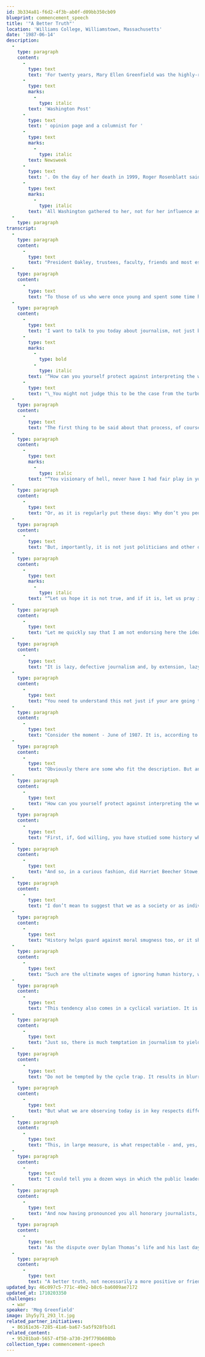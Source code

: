 ```yaml
---
id: 3b334a81-f6d2-4f3b-ab0f-d09bb350cb09
blueprint: commencement_speech
title: '"A Better Truth"'
location: 'Williams College, Williamstown, Massachusetts'
date: '1987-06-14'
description:
  -
    type: paragraph
    content:
      -
        type: text
        text: 'For twenty years, Mary Ellen Greenfield was the highly-respected editor of the '
      -
        type: text
        marks:
          -
            type: italic
        text: 'Washington Post'
      -
        type: text
        text: ' opinion page and a columnist for '
      -
        type: text
        marks:
          -
            type: italic
        text: Newsweek
      -
        type: text
        text: '. On the day of her death in 1999, Roger Rosenblatt said, "'
      -
        type: text
        marks:
          -
            type: italic
        text: 'All Washington gathered to her, not for her influence as an opinion-maker, but for her wit, her common sense and her heart."'
  -
    type: paragraph
transcript:
  -
    type: paragraph
    content:
      -
        type: text
        text: "President Oakley, trustees, faculty, friends and most especially members of the graduating class. One always says it, but this time it is true: I am honored to be here. Williams is one of the few truly great colleges in this country, known consistently over the years for both its academic excellence and its\_civility."
  -
    type: paragraph
    content:
      -
        type: text
        text: "To those of us who were once young and spent some time here, it is, of course, also known for other things. These I will not dwell on except to say that from my years as an undergraduate at Smith, I still retain many happy memories of utterly dissolute weekends at Williams. In my wildest imaginings at the time I could not have supposed that one day, doddering and infirm, I would be standing up here with the forces of law and\_order."
  -
    type: paragraph
    content:
      -
        type: text
        text: 'I want to talk to you today about journalism, not just because it is pretty much the only thing I know, but also because what journalists try to do is really little more than what everyone tries to do, one way and another, in daily life.'
      -
        type: text
        marks:
          -
            type: bold
          -
            type: italic
        text: '“How can you yourself protect against interpreting the world around you in a similarly fatuous way? Precisely by avoiding the pitfalls of bad journalism and bad general analysis that lead to it.”'
      -
        type: text
        text: "\_You might not judge this to be the case from the turbulence that attends much of our activity and the self-dramatizing way in which we sometimes describe our calling. But it is true. What we do for a living is merely what you are going to have to do every day of your life: try to figure out what is going on and how to think about it. So the process is worth a few minutes of your\_thought."
  -
    type: paragraph
    content:
      -
        type: text
        text: "The first thing to be said about that process, of course, at least as it is carried out by working journalists, is that nobody, or practically nobody, is ever pleased with the result. Nobody ever has been. There have been trouble making pundits in our midst, after all, since the days of the Hebrew prophets and Greek seers, folks who really know how to rain on a politician’s parade. Agamemnon spoke for more than himself I think and more than he knew - including perhaps a whole succession of American presidents - when he said to the seer Kalkhas, the first syndicated columnist, as I see\_it:"
  -
    type: paragraph
    content:
      -
        type: text
        marks:
          -
            type: italic
        text: "“You visionary of hell, never have I had fair play in your forecasts. Calamity is all you care about, or see, no happy portents, and you bring to pass nothing\_agreeable.”"
  -
    type: paragraph
    content:
      -
        type: text
        text: "Or, as it is regularly put these days: Why don’t you people ever report the good\_news?"
  -
    type: paragraph
    content:
      -
        type: text
        text: "But, importantly, it is not just politicians and other objects of journalistic attention who are inclined to resist discomfiting news. It is just as often the general public too, and again, always has been. No one in history summed up the sentiment more concisely than the 19th century bishop’s wife, whose words, upon learning of Charles Darwin’s thesis that all humankind was descended from apes, speak to the\_ages:"
  -
    type: paragraph
    content:
      -
        type: text
        marks:
          -
            type: italic
        text: "“Let us hope it is not true, and if it is, let us pray it does not become generally\_known.”"
  -
    type: paragraph
    content:
      -
        type: text
        text: "Let me quickly say that I am not endorsing here the idea, beloved of some in our business, that the very resentment we stir must be proof of both our accuracy and our virtue. On the contrary, it demonstrates neither. The amount of hostility and discomfort we generate, is no more reliable an index of the quality of our reporting and analysis than is the presence of the sunnier, chirpier view of things, the view so devoutly preferred by Agamemnon, the bishop’s wife and whatever rogue politician or preacher we may be scrutinizing that\_day."
  -
    type: paragraph
    content:
      -
        type: text
        text: "It is lazy, defective journalism and, by extension, lazy defective thinking on the reader’s part, to assume otherwise. Saying things are terrible does not automatically establish the reliability of your\_account."
  -
    type: paragraph
    content:
      -
        type: text
        text: "You need to understand this not just if your are going to be a good professional journalist, but equally if you are going to be an intelligent lay journalist in life; you need to understand it if you are going to be able to read your newspaper critically or react reasonably to the Babel of high-powered analysis that comes your way so relentlessly these\_days."
  -
    type: paragraph
    content:
      -
        type: text
        text: "Consider the moment - June of 1987. It is, according to the fashionable consensus, the most immoral of times. And included in the impressionistic evidence that this is so, I am sorry to say, is a recurrent, blanket condemnation of the class of ‘87, culminating in the preposterous assertion that there is just no intellectual energy or even public service heartbeat to be found in your generation, nothing but a lust for\_possessions."
  -
    type: paragraph
    content:
      -
        type: text
        text: "Obviously there are some who fit the description. But anyone who knows more than a handful of people of your age, and anyone, I may add, who has read into the literature of Williams College as I have recently done and followed the tremendous individual volunteer efforts going on, will know that this is not true. Yet somehow, despite the evidence, the crazy all-devouring generalization lives\_on."
  -
    type: paragraph
    content:
      -
        type: text
        text: "How can you yourself protect against interpreting the world around you in a similarly fatuous way? Precisely by avoiding the pitfalls of bad journalism and bad general analysis that lead to it. I will identify just a couple of these. They are habits of mind which have not only helped to create the present overwrought sense of universal moral collapse, but also, ironically, worked to keep us from seeing what may be truly distinctive and repugnant in the age. Two stand\_out."
  -
    type: paragraph
    content:
      -
        type: text
        text: "First, if, God willing, you have studied some history while you were here, you will have helped guard against the most empty-headed of these: the disposition to suppose that everything is happening for the first time – that every human foible and ethical lapse you see is not just the first, but also the worst. This is uneducated and ahistorical. In the great preacher wars and revelations now going on, for instance, some of us may be meeting Jim and Tammy Baker for the first time. But history isn’t. They and many of the other principals in the drama are well known. Will Rogers and\_H. L.\_Mencken knew them. So did Mark Twain. So did Edward Gibbon and Geoffrey Chaucer and Lucretius, all of whom had plenty to say about what they regarded as religious\_flummery."
  -
    type: paragraph
    content:
      -
        type: text
        text: "And so, in a curious fashion, did Harriet Beecher Stowe, not because she was a satirist or a skeptic like the others, but because her younger brother, the Reverend Henry Ward Beecher, was the central figure in an absolutely volcanic church-sex scandal in the 1870’s, a news event, by the way, that historians tell us generated more press coverage and comment than anything had since the civil\_war."
  -
    type: paragraph
    content:
      -
        type: text
        text: "I don’t mean to suggest that we as a society or as individuals should become complacent about serious wrongdoing. What I mean to suggest is that only when you have some feeling for our unremittingly accident-prone past as a species are you able to put present conduct in some perspective. Only then are you able to see, as Chaucer did, say, what is familiar and funny and poignant about the Wife of Bath, as distinct from trying to book her on a\_felony."
  -
    type: paragraph
    content:
      -
        type: text
        text: "History helps guard against moral smugness too, or it should, anyway. For you are obliged, if you are honest, to acknowledge at least some reflection or resonance of the fallen ones in your own nature. Such humility is a conspicuously missing aspect of our contemporary culture, however. What might be a becoming spell of moral introspection, tends instead to become an orgy of bashing and blaming. I observe that now, as always in this country, when people speak of a terrible, all embracing decline in ethical standards, they are invariably speaking of the decline in their next door neighbor’s standards, not their\_own."
  -
    type: paragraph
    content:
      -
        type: text
        text: "Such are the ultimate wages of ignoring human history, which is to say, ignoring who we are. But look out: for the flip side of this failure has some dangers of its own. I am thinking of those analysts who know a little history but misuse it. These are the half-baked determinists, fatalists and dead-enders of our society who, knowing that there are historical precedents for certain broad categories of current behavior, cite this fact as proof that there is not further purpose in thinking about the present at all. They create a kind of quasi-historical rationale for the dismissive, “everybody does it” argument. I mean, “Hell, Agamemnon did it, what’s the big deal about\_Nixon?”"
  -
    type: paragraph
    content:
      -
        type: text
        text: "This tendency also comes in a cyclical variation. It is worth pondering here that while the day, the month and the year all exist in nature and were there all along for us to discern, the week is essentially a human invention. There are no Wednesdays in nature. It was we who created life as a vista of endlessly recurring Wednesdays - Wednesdays without end. This being one of the fundamental human methods of bringing order, or at least an illusion of order, out of\_chaos."
  -
    type: paragraph
    content:
      -
        type: text
        text: "Just so, there is much temptation in journalism to yield to a kind of convenient here-it-comes-again, Ferris wheel principle of organizing and interpreting experience. It is thanks to this custom, of course, that your much-maligned generation is seen as an all-points-perfect recreation of my own much-maligned generation, one full turn of the Ferris\_wheel."
  -
    type: paragraph
    content:
      -
        type: text
        text: "Do not be tempted by the cycle trap. It results in blurring exactly those distinctions you should be looking for. I can show you, for example, an article I wrote more than 25 years ago about a then current wallow in talk of an American moral collapse; the great moral collapse of the late\_1950s. It was about three great moral collapses ago, but it was a doozy. Just as now, it had money-mad athletes, crooked businessmen, worldly churchmen, corrupt professionals, a middle-class that loved its household goods too well, lying, cheating, and all around abysmal behavior. All this was ceaselessly talked about and condemned, and some of it was even\_true."
  -
    type: paragraph
    content:
      -
        type: text
        text: "But what we are observing today is in key respects different from all that. Such a past is worth study as an aid to discovering those differences and thus understanding our own condition better, but not as quest for reassurance that we may be no better than most, but are no worse,\_either."
  -
    type: paragraph
    content:
      -
        type: text
        text: "This, in large measure, is what respectable - and, yes, honorable - journalism requires. First finding out, and then working as fairly and unflaggingly as you can to isolate and understand the precedents, the relationships and the distinctiveness, the individually, of the figures and events in the landscape you are putting before your\_readers."
  -
    type: paragraph
    content:
      -
        type: text
        text: "I could tell you a dozen ways in which the public leaders currently in hot water are different from those who were in hot water about a quarter of a century ago, and an equal number of ways in which the moral atmosphere is different - in some but not all of them insidiously worse. I could also show you a dozen ways in which, based on my own observation, this generation of young people is doing good, not just doing well, in ways that bespeak an intelligence and generosity of spirit that their predecessors, including those of the much romanticized sixties, ought to envy. But it is the discipline for discerning these things, not the endless example, that concerns me\_here."
  -
    type: paragraph
    content:
      -
        type: text
        text: "And now having pronounced you all honorary journalists, let me offer one final guiding phrase for your career. Some years back the critic John Malcolm Brinnin wrote a book about Dylan Thomas which embodied a faithful but very particular perception of the poet, one that stressed his sad, last, drunken, coming apart days in New York. It was an affront to Thomas’s widow and she engaged in heated exchange with the critic. I have always remembered her phrasing because I found it so arresting and right, and I always commend it to would-be journalists. Caitlin Thomas did not say that Brinnin had told lies, or that what he had reported had not occurred. She did not say he was in any narrow or measurable sense “wrong,” because he was not. She said, and this is the phrase: I know a better truth than\_Brinnin’s."
  -
    type: paragraph
    content:
      -
        type: text
        text: "As the dispute over Dylan Thomas’s life and his last days still goes on, and as his widow herself I fear has made her own contribution to the confusion, it would be foolish to assume that her “better truth” is the right one. But the phrase, the conception is the right one for\_us."
  -
    type: paragraph
    content:
      -
        type: text
        text: "A better truth, not necessarily a more positive or friendly or comfortable one, or even a contradictory truth, but one that is larger, roomier, more complex and more authentic than any one-shot version can be. That is what journalism, yours and mine, ideally will be about. Keep the faith. Do the profession proud. We need all the help we can\_get."
updated_by: 46c097c5-771c-49e2-b8c6-ba6009ae7172
updated_at: 1710203350
challenges:
  - war
speaker: 'Meg Greenfield'
image: 1hy5y71_293_lt.jpg
related_partner_initiatives:
  - 86161e36-7285-41a6-ba67-5a5f928fb1d1
related_content:
  - 95201ba0-5657-4f50-a730-29f779b608bb
collection_type: commencement-speech
---
```

